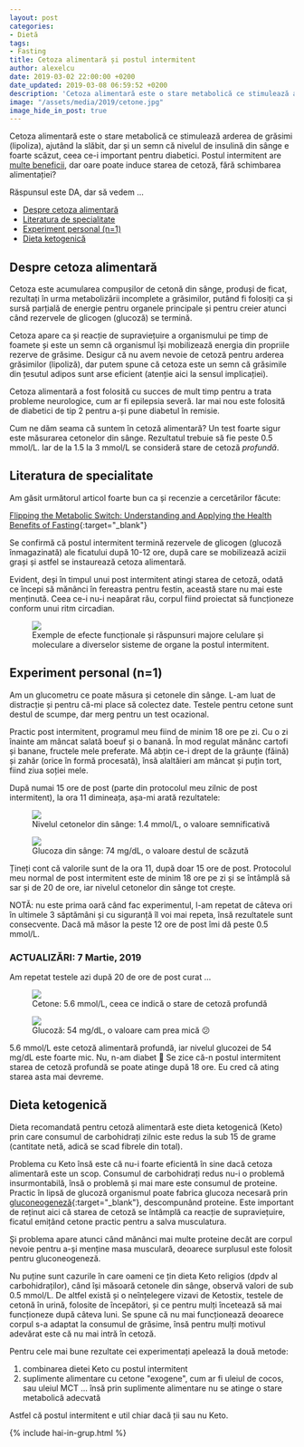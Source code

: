 ```yaml
---
layout: post
categories:
- Dietă
tags:
- Fasting
title: Cetoza alimentară și postul intermitent
author: alexelcu
date: 2019-03-02 22:00:00 +0200
date_updated: 2019-03-08 06:59:52 +0200
description: 'Cetoza alimentară este o stare metabolică ce stimulează arderea de grăsimi (lipoliza), ajutând la slăbit, dar și un semn că nivelul de insulină din sânge e foarte scăzut, ceea ce-i important pentru diabetici. Postul intermitent are multe beneficii, dar oare poate induce starea de cetoză, fără schimbarea alimentației?'
image: "/assets/media/2019/cetone.jpg"
image_hide_in_post: true
---
```


<p class="intro">
  Cetoza alimentară este o stare metabolică ce stimulează arderea de grăsimi (lipoliza), ajutând la slăbit, dar și un semn că nivelul de insulină din sânge e foarte scăzut, ceea ce-i important pentru diabetici. Postul intermitent are <a href="/2019/02/20/postul-intermitent/#beneficii">multe beneficii</a>, dar oare poate induce starea de cetoză, fără schimbarea alimentației?
</p>

<p class="intro">Răspunsul este DA, dar să vedem ...</p>

- [Despre cetoza alimentară](#despre-cetoza-alimentară)
- [Literatura de specialitate](#literatura-de-specialitate)
- [Experiment personal (n=1)](#experiment-personal-n1)
- [Dieta ketogenică](#dieta-ketogenică)

## Despre cetoza alimentară

Cetoza este acumularea compușilor de cetonă din sânge, produși de ficat, rezultați în urma metabolizării incomplete a grăsimilor, putând fi folosiți ca și sursă parțială de energie pentru organele principale și pentru creier atunci când rezervele de glicogen (glucoză) se termină.

Cetoza apare ca și reacție de supraviețuire a organismului pe timp de foamete și este un semn că organismul își mobilizează energia din propriile rezerve de grăsime. Desigur că nu avem nevoie de cetoză pentru arderea grăsimilor (lipoliză), dar putem spune că cetoza este un semn că grăsimile din țesutul adipos sunt arse eficient (atenție aici la sensul implicației).

Cetoza alimentară a fost folosită cu succes de mult timp pentru a trata probleme neurologice, cum ar fi epilepsia severă. Iar mai nou este folosită de diabetici de tip 2 pentru a-și pune diabetul în remisie.

Cum ne dăm seama că suntem în cetoză alimentară? Un test foarte sigur este măsurarea cetonelor din sânge. Rezultatul trebuie să fie peste 0.5 mmol/L. Iar de la 1.5 la 3 mmol/L se consideră stare de cetoză *profundă*.

## Literatura de specialitate

Am găsit următorul articol foarte bun ca și recenzie a cercetărilor făcute:

[Flipping the Metabolic Switch: Understanding and Applying the Health Benefits of Fasting](https://onlinelibrary.wiley.com/doi/full/10.1002/oby.22065){:target="_blank"}

Se confirmă că postul intermitent termină rezervele de glicogen (glucoză înmagazinată) ale ficatului după 10-12 ore, după care se mobilizează acizii grași și astfel se instaurează cetoza alimentară.

Evident, deși în timpul unui post intermitent atingi starea de cetoză, odată ce începi să mănânci în fereastra pentru festin, această stare nu mai este menținută. Ceea ce-i nu-i neapărat rău, corpul fiind proiectat să funcționeze conform unui ritm circadian.

<figure>
  <img src="{{ site.baseurl }}/assets/media/2019/cetoza-diagrama.jpg" />
  <figcaption>
    Exemple de efecte funcționale și răspunsuri majore celulare și moleculare a diverselor sisteme de organe la postul intermitent.
  </figcaption>
</figure>

## Experiment personal (n=1)

Am un glucometru ce poate măsura și cetonele din sânge. L-am luat de distracție și pentru că-mi place să colectez date. Testele pentru cetone sunt destul de scumpe, dar merg pentru un test ocazional.

Practic post intermitent, programul meu fiind de minim 18 ore pe zi. Cu o zi înainte am mâncat salată boeuf și o banană. În mod regulat mănânc cartofi și banane, fructele mele preferate. Mă abțin ce-i drept de la grăunțe (făină) și zahăr (orice în formă procesată), însă alaltăieri am mâncat și puțin tort, fiind ziua soției mele.

După numai 15 ore de post (parte din protocolul meu zilnic de post intermitent), la ora 11 dimineața, așa-mi arată rezultatele:

<figure>
  <img src="{{ site.baseurl }}/assets/media/2019/cetone.jpg" />
  <figcaption>
    Nivelul cetonelor din sânge: 1.4 mmol/L, o valoare semnificativă
  </figcaption>
</figure>

<figure>
  <img src="{{ site.baseurl }}/assets/media/2019/glucoza.jpg" />
  <figcaption>
    Glucoza din sânge: 74 mg/dL, o valoare destul de scăzută
  </figcaption>
</figure>

Țineți cont că valorile sunt de la ora 11, după doar 15 ore de post. Protocolul meu normal de post intermitent este de minim 18 ore pe zi și se întâmplă să sar și de 20 de ore, iar nivelul cetonelor din sânge tot crește.

NOTĂ: nu este prima oară când fac experimentul, l-am repetat de câteva ori în ultimele 3 săptămâni și cu siguranță îl voi mai repeta, însă rezultatele sunt consecvente. Dacă mă măsor la peste 12 ore de post îmi dă peste 0.5 mmol/L.

### ACTUALIZĂRI: 7 Martie, 2019

Am repetat testele azi după 20 de ore de post curat ...

<figure>
  <img src="{{ site.baseurl }}/assets/media/2019/cetone-experiment2.jpg" />
  <figcaption>
    Cetone: 5.6 mmol/L, ceea ce indică o stare de cetoză profundă
  </figcaption>
</figure>

<figure>
  <img src="{{ site.baseurl }}/assets/media/2019/glucoza-experiment2.jpg" />
  <figcaption>
    Glucoză: 54 mg/dL, o valoare cam prea mică 😕
  </figcaption>
</figure>

5.6 mmol/L este cetoză alimentară profundă, iar nivelul glucozei de 54 mg/dL este foarte mic. Nu, n-am diabet 🙂 Se zice că-n postul intermitent starea de cetoză profundă se poate atinge după 18 ore. Eu cred că ating starea asta mai devreme.

## Dieta ketogenică

Dieta recomandată pentru cetoză alimentară este dieta ketogenică (Keto) prin care consumul de carbohidrați zilnic este redus la sub 15 de grame (cantitate netă, adică se scad fibrele din total).

Problema cu Keto însă este că nu-i foarte eficientă în sine dacă cetoza alimentară este un scop. Consumul de carbohidrați redus nu-i o problemă insurmontabilă, însă o problemă și mai mare este consumul de proteine. Practic în lipsă de glucoză organismul poate fabrica glucoza necesară prin [gluconeogeneză](https://ro.wikipedia.org/wiki/Gluconeogenez%C4%83){:target="_blank"}, descompunând proteine. Este important de reținut aici că starea de cetoză se întâmplă ca reacție de supraviețuire, ficatul emițând cetone practic pentru a salva musculatura.

Și problema apare atunci când mănânci mai multe proteine decât are corpul nevoie pentru a-și menține masa musculară, deoarece surplusul este folosit pentru gluconeogeneză.

Nu puține sunt cazurile în care oameni ce țin dieta Keto religios (dpdv al carbohidraților), când își măsoară cetonele din sânge, observă valori de sub 0.5 mmol/L. De altfel există și o neînțelegere vizavi de Ketostix, testele de cetonă în urină, folosite de începători, și ce pentru mulți încetează să mai funcționeze după câteva luni. Se spune că nu mai funcționează deoarece corpul s-a adaptat la consumul de grăsime, însă pentru mulți motivul adevărat este că nu mai intră în cetoză.

Pentru cele mai bune rezultate cei experimentați apelează la două metode:

1. combinarea dietei Keto cu postul intermitent
2. suplimente alimentare cu cetone "exogene", cum ar fi uleiul de cocos, sau uleiul MCT ... însă prin suplimente alimentare nu se atinge o stare metabolică adecvată

Astfel că postul intermitent e util chiar dacă ții sau nu Keto.

{% include hai-in-grup.html %}